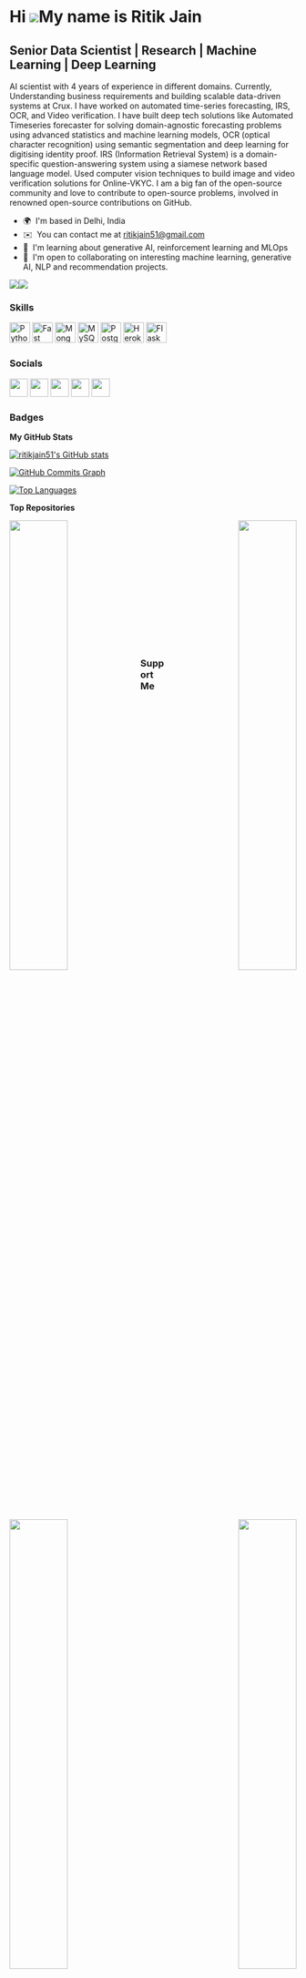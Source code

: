 Hi ![](https://user-images.githubusercontent.com/18350557/176309783-0785949b-9127-417c-8b55-ab5a4333674e.gif)My name is Ritik Jain
==================================================================================================================================

Senior Data Scientist | Research | Machine Learning | Deep Learning
-------------------------------------------------------------------

AI scientist with 4 years of experience in different domains. Currently, Understanding business requirements and building scalable data-driven systems at Crux. I have worked on automated time-series forecasting, IRS, OCR, and Video verification. I have built deep tech solutions like Automated Timeseries forecaster for solving domain-agnostic forecasting problems using advanced statistics and machine learning models, OCR (optical character recognition) using semantic segmentation and deep learning for digitising identity proof. IRS (Information Retrieval System) is a domain-specific question-answering system using a siamese network based language model. Used computer vision techniques to build image and video verification solutions for Online-VKYC. I am a big fan of the open-source community and love to contribute to open-source problems, involved in renowned open-source contributions on GitHub.

* 🌍  I'm based in Delhi, India
* ✉️  You can contact me at [ritikjain51@gmail.com](mailto:ritikjain51@gmail.com)
* 🧠  I'm learning about generative AI, reinforcement learning and MLOps
* 🤝  I'm open to collaborating on interesting machine learning, generative AI, NLP and recommendation projects.

<a href="https://www.github.com/ritikjain51" target="_blank" rel="noreferrer"><img
src="https://img.shields.io/github/followers/ritikjain51?logo=github&style=for-the-badge&color=0891b2&labelColor=ffffff" /></a><a href="https://www.twitter.com/ritikjain51" target="_blank" rel="noreferrer"><img
src="https://img.shields.io/twitter/follow/ritikjain51?logo=twitter&style=for-the-badge&color=0891b2&labelColor=ffffff"
/></a>

### Skills


<p align="left">
<a href="https://www.python.org/" target="_blank" rel="noreferrer"><img src="https://raw.githubusercontent.com/danielcranney/readme-generator/main/public/icons/skills/python-colored.svg" width="36" height="36" alt="Python" /></a>
<a href="https://fastapi.tiangolo.com/" target="_blank" rel="noreferrer"><img src="https://raw.githubusercontent.com/danielcranney/readme-generator/main/public/icons/skills/fastapi-colored.svg" width="36" height="36" alt="Fast API" /></a>
<a href="https://www.mongodb.com/" target="_blank" rel="noreferrer"><img src="https://raw.githubusercontent.com/danielcranney/readme-generator/main/public/icons/skills/mongodb-colored.svg" width="36" height="36" alt="MongoDB" /></a>
<a href="https://www.mysql.com/" target="_blank" rel="noreferrer"><img src="https://raw.githubusercontent.com/danielcranney/readme-generator/main/public/icons/skills/mysql-colored.svg" width="36" height="36" alt="MySQL" /></a>
<a href="https://www.postgresql.org/" target="_blank" rel="noreferrer"><img src="https://raw.githubusercontent.com/danielcranney/readme-generator/main/public/icons/skills/postgresql-colored.svg" width="36" height="36" alt="PostgreSQL" /></a>
<a href="https://www.heroku.com/" target="_blank" rel="noreferrer"><img src="https://raw.githubusercontent.com/danielcranney/readme-generator/main/public/icons/skills/heroku-colored.svg" width="36" height="36" alt="Heroku" /></a>
<a href="https://flask.palletsprojects.com/en/2.0.x/" target="_blank" rel="noreferrer"><img src="https://raw.githubusercontent.com/danielcranney/readme-generator/main/public/icons/skills/flask-colored.svg" width="36" height="36" alt="Flask" /></a>
</p>


### Socials

<p align="left"> <a href="https://discord.com/users/ritz#1033" target="_blank" rel="noreferrer"><img src="https://raw.githubusercontent.com/danielcranney/readme-generator/main/public/icons/socials/discord.svg" width="32" height="32" /></a> <a href="https://www.github.com/ritikjain51" target="_blank" rel="noreferrer"><img src="https://raw.githubusercontent.com/danielcranney/readme-generator/main/public/icons/socials/github.svg" width="32" height="32" /></a> <a href="https://www.linkedin.com/in/ritikjain51" target="_blank" rel="noreferrer"><img src="https://raw.githubusercontent.com/danielcranney/readme-generator/main/public/icons/socials/linkedin.svg" width="32" height="32" /></a> <a href="http://www.medium.com/@ritikjain51" target="_blank" rel="noreferrer"><img src="https://raw.githubusercontent.com/danielcranney/readme-generator/main/public/icons/socials/medium.svg" width="32" height="32" /></a> <a href="https://www.twitter.com/ritikjain51" target="_blank" rel="noreferrer"><img src="https://raw.githubusercontent.com/danielcranney/readme-generator/main/public/icons/socials/twitter.svg" width="32" height="32" /></a></p>

### Badges

<b>My GitHub Stats</b>

<a href="http://www.github.com/ritikjain51"><img src="https://github-readme-stats.vercel.app/api?username=ritikjain51&show_icons=true&hide=&count_private=true&title_color=14b8a6&text_color=ffffff&icon_color=0891b2&bg_color=ffffff&hide_border=true&show_icons=true" alt="ritikjain51's GitHub stats" /></a>

<a href="http://www.github.com/ritikjain51"><img src="https://github-readme-activity-graph.cyclic.app/graph?username=ritikjain51&bg_color=ffffff&color=ffffff&line=0891b2&point=ffffff&area_color=ffffff&area=true&hide_border=true&custom_title=GitHub%20Commits%20Graph" alt="GitHub Commits Graph" /></a>

<a href="https://github.com/ritikjain51" align="left"><img src="https://github-readme-stats.vercel.app/api/top-langs/?username=ritikjain51&langs_count=10&title_color=14b8a6&text_color=ffffff&icon_color=0891b2&bg_color=ffffff&hide_border=true&locale=en&custom_title=Top%20%Languages" alt="Top Languages" /></a>

<b>Top Repositories</b>

<div width="100%" align="center"><a href="https://github.com/ritikjain51/markov-chain-attribution" align="left"><img align="left" width="45%" src="https://github-readme-stats.vercel.app/api/pin/?username=ritikjain51&repo=markov-chain-attribution&title_color=14b8a6&text_color=ffffff&icon_color=0891b2&bg_color=ffffff&hide_border=true&locale=en" /></a><a href="https://github.com/ritikjain51/transformers-pytorch" align="right"><img align="right" width="45%" src="https://github-readme-stats.vercel.app/api/pin/?username=ritikjain51&repo=transformers-pytorch&title_color=14b8a6&text_color=ffffff&icon_color=0891b2&bg_color=ffffff&hide_border=true&locale=en" /></a></div><br /><br /><br /><br /><br /><br /><br />

<br /><br /><br /><br /><br />

<div width="100%" align="center"><a href="https://github.com/ritikjain51/medium-post-summarizer" align="left"><img align="left" width="45%" src="https://github-readme-stats.vercel.app/api/pin/?username=ritikjain51&repo=medium-post-summarizer&title_color=14b8a6&text_color=ffffff&icon_color=0891b2&bg_color=ffffff&hide_border=true&locale=en" /></a><a href="https://github.com/ritikjain51/CaptchaExtractor-Pytorch" align="right"><img align="right" width="45%" src="https://github-readme-stats.vercel.app/api/pin/?username=ritikjain51&repo=CaptchaExtractor-Pytorch&title_color=14b8a6&text_color=ffffff&icon_color=0891b2&bg_color=ffffff&hide_border=true&locale=en" /></a></div>

### Support Me

<a href="https://www.buymeacoffee.com/rjain"><img src="https://cdn.buymeacoffee.com/buttons/v2/default-yellow.png" width="200" /></a>
